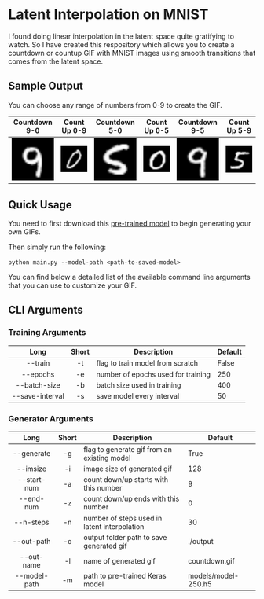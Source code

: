 # Latent Interpolation on MNIST
I found doing linear interpolation in the latent space quite gratifying to watch. So I have created this respository which allows you to create a countdown or countup GIF with MNIST images using smooth transitions that comes from the latent space. 

## Sample Output
You can choose any range of numbers from 0-9 to create the GIF.
<table style="width:100%; border:0;">
  <thead>
    <tr>
      <th>Countdown 9-0</th><th>Count Up 0-9</th>
      <th>Countdown 5-0</th><th>Count Up 0-5</th>
      <th>Countdown 9-5</th><th>Count Up 5-9</th>
    </tr>
  </thead>
  <tr>
    <td align="center"><img src="./output/countdown.gif"></td>
    <td align="center"><img src="./output/countup.gif"></td>
    <td align="center"><img src="./output/countdown-5-0.gif"></td>
    <td align="center"><img src="./output/countup-0-5.gif"></td>
    <td align="center"><img src="./output/countdown-9-5.gif"></td>
    <td align="center"><img src="./output/countup-5-9.gif"></td>
  </tr>
</table>

## Quick Usage
You need to first download this [pre-trained model]("https://drive.google.com/file/d/1duzTd7HGFt-2AKlXOU9sOFZpJ6dcV1Fb/view?usp=sharing") to begin generating your own GIFs.

Then simply run the following:
```
python main.py --model-path <path-to-saved-model>
```
You can find below a detailed list of the available command line arguments that you can use to customize your GIF.

## CLI Arguments
### Training Arguments
|       Long      | Short |             Description            | Default |
|:---------------:|:-----:| ---------------------------------- |---------|
| --train         | -t    | flag to train model from scratch   | False   |
| --epochs        | -e    | number of epochs used for training | 250     |
| --batch-size    | -b    | batch size used in training        | 400     |
| --save-interval | -s    | save model every interval          | 50      |

### Generator Arguments
|     Long     | Short |                  Description                 | Default             |
|:------------:|:-----:| -------------------------------------------- |---------------------|
| --generate   | -g    | flag to generate gif from an existing model  | True                |
| --imsize     | -i    | image size of generated gif                  | 128                 |
| --start-num  | -a    | count down/up starts with this number        | 9                   |
| --end-num    | -z    | count down/up ends with this number          | 0                   |
| --n-steps    | -n    | number of steps used in latent interpolation | 30                  |
| --out-path   | -o    | output folder path to save generated gif     | ./output            |
| --out-name   | -l    | name of generated gif                        | countdown.gif       |
| --model-path | -m    | path to pre-trained Keras model              | models/model-250.h5 |
